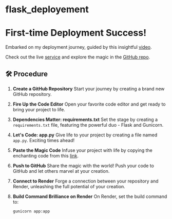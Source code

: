 # flask_deployement

# First-time Deployment Success!

Embarked on my deployment journey, guided by this insightful [video](https://www.youtube.com/watch?v=pg11wmj8LbY). 

Check out the live [service](https://trying-to-deploy.onrender.com/) and explore the magic in the [GitHub repo](https://github.com/gundeeps247/flask_deployement).

## 🛠 Procedure

1. **Create a GitHub Repository**
   Start your journey by creating a brand new GitHub repository.

2. **Fire Up the Code Editor**
   Open your favorite code editor and get ready to bring your project to life.

3. **Dependencies Matter: requirements.txt**
   Set the stage by creating a `requirements.txt` file, featuring the powerful duo - Flask and Gunicorn.

4. **Let's Code: app.py**
   Give life to your project by creating a file named `app.py`. Exciting times ahead!

5. **Paste the Magic Code**
   Infuse your project with life by copying the enchanting code from this [link](https://github.com/gundeeps247/flask_deployement/blob/main/app.py).

6. **Push to GitHub**
   Share the magic with the world! Push your code to GitHub and let others marvel at your creation.

7. **Connect to Render**
   Forge a connection between your repository and Render, unleashing the full potential of your creation.

8. **Build Command Brilliance on Render**
   On Render, set the build command to:

   ```bash
   gunicorn app:app

